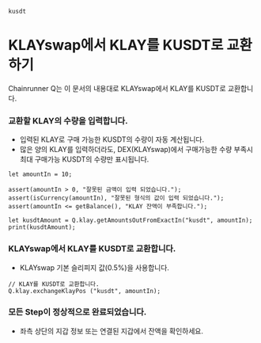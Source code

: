 ```meta-Currency
kusdt
```

# KLAYswap에서 KLAY를 KUSDT로 교환하기

Chainrunner Q는 이 문서의 내용대로 KLAYswap에서 KLAY를 KUSDT로 교환합니다.

### 교환할 KLAY의 수량을 입력합니다.

- 입력된 KLAY로 구매 가능한 KUSDT의 수량이 자동 계산됩니다.
- 많은 양의 KLAY를 입력하더라도, DEX(KLAYswap)에서 구매가능한 수량 부족시 최대 구매가능 KUSDT의 수량만 표시됩니다.

```input-Dynamic KLAY
let amountIn = 10;
```

```input-Verify
assert(amountIn > 0, "잘못된 금액이 입력 되었습니다.");
assert(isCurrency(amountIn), "잘못된 형식의 값이 입력 되었습니다.");
assert(amountIn <= getBalance(), "KLAY 잔액이 부족합니다.");
```

```output-Dynamic KUSDT
let kusdtAmount = Q.klay.getAmountsOutFromExactIn("kusdt", amountIn);
print(kusdtAmount);
```

### KLAYswap에서 KLAY를 KUSDT로 교환합니다.

- KLAYswap 기본 슬리피지 값(0.5%)을 사용합니다.

```taster
// KLAY를 KUSDT로 교환합니다.
Q.klay.exchangeKlayPos ("kusdt", amountIn);
```

### 모든 Step이 정상적으로 완료되었습니다.

- 좌측 상단의 지갑 정보 또는 연결된 지갑에서 잔액을 확인하세요.
